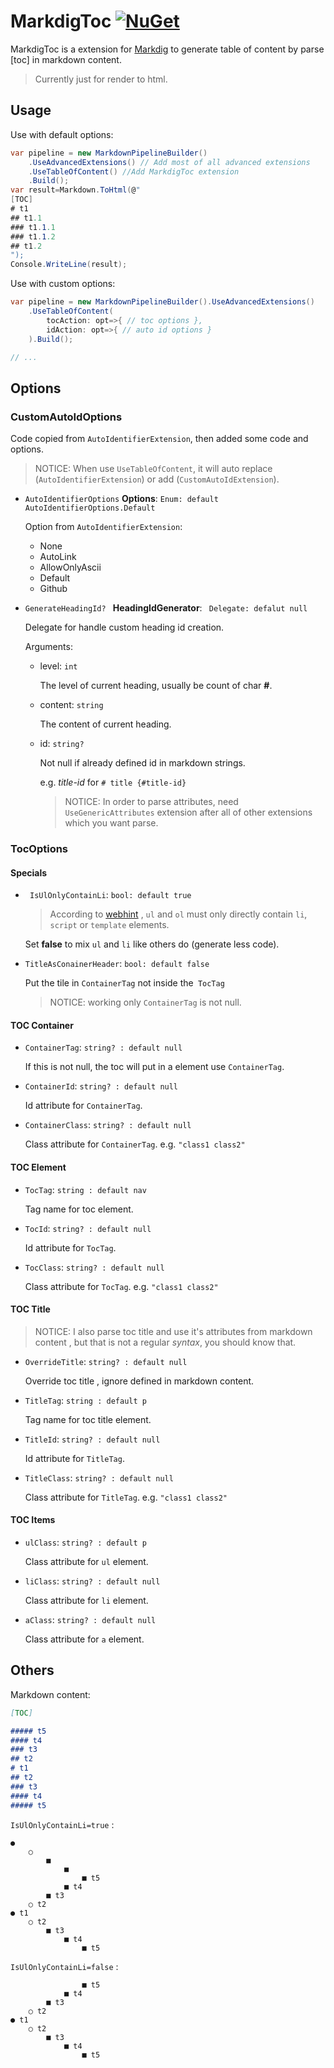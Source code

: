 # MarkdigToc  [![NuGet](https://img.shields.io/nuget/v/Leisn.MarkdigToc)](https://www.nuget.org/packages/Leisn.MarkdigToc/)

MarkdigToc is a extension for [Markdig](https://github.com/xoofx/markdig) to generate table of content by parse [toc] in markdown content. 

> Currently just for render to html.

## Usage

Use with default options:


```csharp
var pipeline = new MarkdownPipelineBuilder()
    .UseAdvancedExtensions() // Add most of all advanced extensions
    .UseTableOfContent() //Add MarkdigToc extension
    .Build();
var result=Markdown.ToHtml(@"
[TOC]
# t1
## t1.1
### t1.1.1
### t1.1.2
## t1.2
");
Console.WriteLine(result);
```

Use with custom options:

```csharp
var pipeline = new MarkdownPipelineBuilder().UseAdvancedExtensions() 
    .UseTableOfContent(
        tocAction: opt=>{ // toc options },
        idAction: opt=>{ // auto id options }
	).Build();

// ...
```

## Options

### CustomAutoIdOptions

Code copied from `AutoIdentifierExtension`, then added some code and options.

> NOTICE: When use `UseTableOfContent`, it will auto replace (`AutoIdentifierExtension`) or add (`CustomAutoIdExtension`).

* `AutoIdentifierOptions`  **Options**:  `Enum: default AutoIdentifierOptions.Default`

  Option from `AutoIdentifierExtension`: 

  * None
  * AutoLink
  *  AllowOnlyAscii
  *  Default
  * Github

* `GenerateHeadingId? ` **HeadingIdGenerator**: ` Delegate: defalut null`

  Delegate for handle custom heading id creation.

  Arguments:

  * level:  `int`

    The level of current heading, usually be count of char **#**.

  * content:  `string`

    The content of current heading.

  * id:  `string?`

    Not null if already defined id in markdown strings.

    e.g.   *title-id*  for  `# title {#title-id}`
    
    > NOTICE:  In order to parse attributes, need `UseGenericAttributes` extension after all of other extensions which you want parse.

### TocOptions

#### Specials

* ` IsUlOnlyContainLi`:  `bool: default true`

  >According to [webhint](https://webhint.io/docs/user-guide/hints/hint-axe/structure/?source=devtools) , `ul` and `ol` must only directly contain `li`, `script` or `template` elements.

  Set **false** to mix `ul` and `li` like others do (generate less code).
  
* `TitleAsConainerHeader`: `bool: default false`

  Put the tile in `ContainerTag` not inside the` TocTag`

  > NOTICE: working only `ContainerTag` is not null.

#### TOC Container

* `ContainerTag`: `string? : default null`

  If this is not null, the toc will put in a element use `ContainerTag`.

* `ContainerId`: `string? : default null`

  Id attribute for  `ContainerTag`.

* `ContainerClass`: `string? : default null`

  Class attribute for  `ContainerTag`.  e.g. `"class1 class2"`

#### TOC Element

* `TocTag`: `string : default nav`

  Tag name for toc element.

* `TocId`: `string? : default null`

  Id attribute for  `TocTag`.

* `TocClass`: `string? : default null`

  Class attribute for  `TocTag`.  e.g. `"class1 class2"`

#### TOC Title

> NOTICE: I also parse toc title and use it's attributes from markdown content , but that is not a regular *syntax*, you should know that.

* `OverrideTitle`: `string? : default null`

  Override toc title , ignore defined in markdown content.

* `TitleTag`: `string : default p`

  Tag name for toc title element.

* `TitleId`: `string? : default null`

  Id attribute for  `TitleTag`.

* `TitleClass`: `string? : default null`

  Class attribute for  `TitleTag`.  e.g. `"class1 class2"`

#### TOC Items

* `ulClass`: `string? : default p`

  Class attribute for  `ul`  element.

* `liClass`: `string? : default null`

  Class attribute for  `li`  element.

* `aClass`: `string? : default null`

  Class attribute for  `a`  element.



## Others

Markdown content:

```markdown
[TOC]       

##### t5
#### t4
### t3
## t2
# t1
## t2
### t3
#### t4
##### t5
```

`IsUlOnlyContainLi=true` :

```
●
    ○
        ■
            ■
                ■ t5
            ■ t4
        ■ t3
    ○ t2
● t1
    ○ t2
        ■ t3
            ■ t4
                ■ t5
```

`IsUlOnlyContainLi=false` :

```
                ■ t5
            ■ t4
        ■ t3
    ○ t2
● t1
    ○ t2
        ■ t3
            ■ t4
                ■ t5
```

